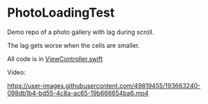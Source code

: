 # PhotoLoadingTest

Demo repo of a photo gallery with lag during scroll.

The lag gets worse when the cells are smaller.

All code is in [ViewController.swift](https://github.com/aheze/PhotoLoadingTest/blob/main/PhotoLoading/ViewController.swift)

Video:

https://user-images.githubusercontent.com/49819455/193663240-098db1b4-bd55-4c8a-ac65-19b666654ba6.mp4

